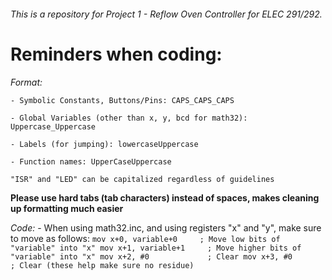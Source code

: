 ###### This is a repository for Project 1 - Reflow Oven Controller for ELEC 291/292.

# Reminders when coding:
*Format:*

	- Symbolic Constants, Buttons/Pins: CAPS_CAPS_CAPS

	- Global Variables (other than x, y, bcd for math32): Uppercase_Uppercase

	- Labels (for jumping): lowercaseUppercase

	- Function names: UpperCaseUppercase

	"ISR" and "LED" can be capitalized regardless of guidelines

**Please use hard tabs (tab characters) instead of spaces, makes cleaning up formatting much easier**

*Code:*
	- When using math32.inc, and using registers "x" and "y", make sure to move as follows:
	```
	mov x+0, variable+0		; Move low bits of "variable" into "x"
	mov x+1, variable+1		; Move higher bits of "variable" into "x"
	mov x+2, #0				; Clear
	mov x+3, #0				; Clear (these help make sure no residue)
	```
